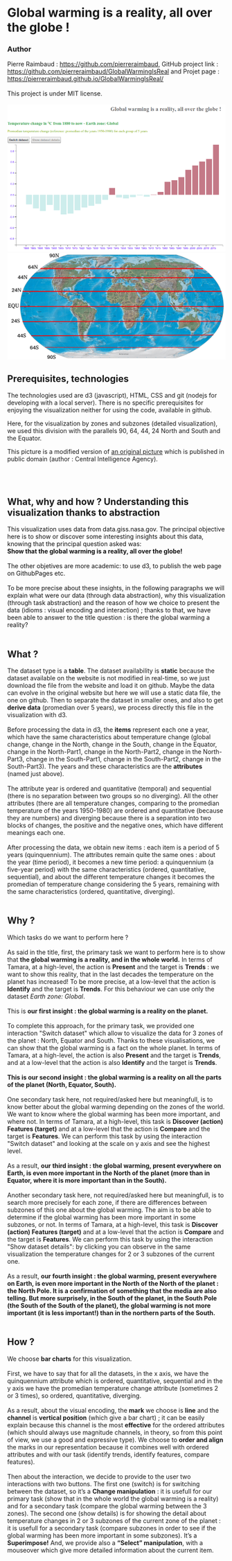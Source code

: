 # Global warming is a reality, all over the globe !

### Author
Pierre Raimbaud : https://github.com/pierreraimbaud, GitHub project link : https://github.com/pierreraimbaud/GlobalWarmingIsReal and Projet page : https://pierreraimbaud.github.io/GlobalWarmingIsReal/<br/><br/>
This project is under MIT license.<br/><br/>
<img src="/GlobalWarmingReality.png" alt="World division N-S">
<img src="/World_map_With_Parallels.jpg" alt="World division N-S"><br/>
<h2>Prerequisites, technologies</h2>
<p>The technologies used are d3 (javascript), HTML, CSS and git (nodejs for developing with a local server). There is no specific prerequisites for enjoying the visualization neither for using the code, available in github.</p>
            <p>Here, for the visualization by zones and subzones (detailed visualization), we used this division with the parallels 90, 64, 44, 24 North and South and the Equator.</p>
            <p>This picture is a modified version of <a href="https://upload.wikimedia.org/wikipedia/commons/0/0a/World_map_2004_CIA_large_2m.jpg">an original picture</a> which is published in public domain (author : Central Intelligence Agency).</p>
            <br/><br/>
            <h2>What, why and how ? Understanding this visualization thanks to abstraction</h2>
              <p style="color:#111111;">
              This visualization uses data from data.giss.nasa.gov. The principal objective here is to show or discover some interesting insights about this data, knowing that the principal question asked was:<br/><b>Show that the global warming is a reality, all over the globe!</b>
              <br/><br/>
              The other objetives are more academic: to use d3, to publish the web page on GithubPages etc.
              <br/><br/>
              To be more precise about these insights, in the following paragraphs we will explain what were our data (through data abstraction), why this visualization (through task abstraction) and the reason of how we choice to present the data (idioms : visual encoding and interaction) ; thanks to that, we have been able to answer to the title question : is there the global warming a reality?
              <br/><br/>
              <h2>What ?</h2>
              The dataset type is a <b>table</b>. The dataset availability is <b>static</b> because the dataset available on the website is not modified in real-time, so we just download the file from the website and load it on github. Maybe the data can evolve in the original website but here we will use a static data file, the one on github. Then to separate the dataset in smaller ones, and also to get <b>derive data</b> (promedian over 5 years), we process directly this file in the visualization with d3.<br/><br/>
              Before processing the data in d3, the <b>items</b> represent each one a year, which have the same characteristics about temperature change (global change, change in the North, change in the South, change in the Equator, change in the North-Part1, change in the North-Part2, change in the North-Part3, change in the South-Part1, change in the South-Part2, change in the South-Part3). The years and these characteristics are the <b>attributes</b> (named just above).<br/><br/>
              The attribute year is ordered and quantitative (temporal) and sequential (there is no separation between two groups so no diverging).
              All the other attributes (there are all temperature changes, comparing to the promedian temperature of the years 1950-1980) are ordered and quantitative (because they are numbers) and diverging because there is a separation into two blocks of changes, the positive and the negative ones, which have different meanings each one.<br/><br/>
              After processing the data, we obtain new items : each item is a period of 5 years (quinquennium). The attributes remain quite the same ones : about the year (time period), it becomes a new time period: a quinquennium (a five-year period) with the same characteristics (ordered, quantitative, sequential), and about the different temperature changes it becomes the promedian of temperature change considering the 5 years, remaining with the same characteristics (ordered, quantitative, diverging).<br/><br/>
              <h2>Why ?</h2>
              Which tasks do we want to perform here ? <br/><br/>
              As said in the title, first, the primary task we want to perform here is to show that <b>the global warming is a reality, and in the whole world.</b>
              In terms of Tamara, at a high-level, the action is <b>Present</b> and the target is <b>Trends</b> : we want to show this reality, that in the last decades the temperature on the planet has increased! To be more precise, at a low-level that the action is <b>Identify</b> and the target is <b>Trends</b>. For this behaviour we can use only the dataset <i>Earth zone: Global</i>.
              <br/><br/>
              This is <b>our first insight : the global warming is a reality on the planet.</b>
              <br/><br/>
              To complete this approach, for the primary task, we provided one interaction "Switch dataset" which allow to visualize the data for 3 zones of the planet : North, Equator and South. Thanks to these visualisations, we can show that the global warming is a fact on the whole planet. In terms of Tamara, at a high-level, the action is also <b>Present</b> and the target is <b>Trends</b>, and at a low-level that the action is also <b>Identify</b> and the target is <b>Trends</b>.
              <br/><br/>
              <b>This is our second insight : the global warming is a reality on all the parts of the planet (North, Equator, South).</b>
              <br/><br/>
              One secondary task here, not required/asked here but meaningfull, is to know better about the global warming depending on the zones of the world. We want to know where the global warming has been more important, and where not. In terms of Tamara, at a high-level, this task is <b>Discover (action) Features (target)</b> and at a low-level that the action is <b>Compare</b> and the target is <b>Features</b>. We can perform this task by using the interaction "Switch dataset" and looking at the scale on y axis and see the highest level. 
              <br/><br/>
              As a result, <b>our third insight : the global warming, present everywhere on Earth, is even more important in the North of the planet (more than in Equator, where it is more important than in the South).</b>
              <br/><br/>
              Another secondary task here, not required/asked here but meaningfull, is to search more precisely for each zone, if there are differences between subzones of this one about the global warming. The aim is to be able to determine if the global warming has been more important in some subzones, or not. In terms of Tamara, at a high-level, this task is <b>Discover (action) Features (target)</b> and at a low-level that the action is <b>Compare</b> and the target is <b>Features</b>. We can perform this task by using the interaction "Show dataset details": by clicking you can observe in the same visualization the temperature changes for 2 or 3 subzones of the current one.
              <br/><br/>
              As a result, <b>our fourth insight : the global warming, present everywhere on Earth, is even more important in the North of the North of the planet : the North Pole. It is a confirmation of something that the media are also telling. But more surprisely, in the South of the planet, in the South Pole (the South of the South of the planet), the global warming is not more important (it is less important!) than in the northern parts of the South.</b>
              <br/><br/>
              <h2>How ?</h2>
              We choose <b>bar charts</b> for this visualization.<br/><br/>
              First, we have to say that for all the datasets, in the x axis, we have the quinquennium attribute which is ordered, quantitative, sequential and in the y axis we have the promedian temperature change attribute (sometimes 2 or 3 times), so ordered, quantitative, diverging.<br/><br/>
              As a result, about the visual encoding, the <b>mark</b> we choose is <b>line</b> and the <b>channel</b> is <b>vertical position</b> (which give a bar chart) ; it can be easily explain because this channel is the most <b>effective</b> for the ordered attributes (which should always use magnitude channels, in theory, so from this point of view, we use a good and expressive type).
              We choose to <b>order and align</b> the marks in our representation because it combines well with ordered attributes and with our task (identify trends, identify features, compare features).<br/><br/>
              Then about the interaction, we decide to provide to the user two interactions with two buttons. The first one (switch) is for switching between the dataset, so it’s a <b>Change manipulation</b> : it is usefull for our primary task (show that in the whole world the global warming is a reality) and for a secondary task (compare the global warming between the 3 zones). The second one (show details) is for showing the detail about temperature changes in 2 or 3 subzones of the current zone of the planet : it is usefull for a secondary task (compare subzones in order to see if the global warming has been more important in some subzones). It’s a <b>Superimpose!</b> And, we provide also a <b>“Select” manipulation</b>, with a mouseover which give more detailed information about the current item.</p>
              </p>
